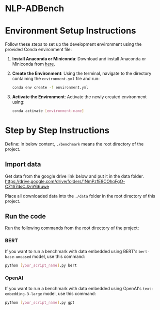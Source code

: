 # NLP-ADBench

# Environment Setup Instructions
Follow these steps to set up the development environment using the provided Conda environment file:

1. **Install Anaconda or Miniconda**: 
   Download and install Anaconda or Miniconda from [here](https://docs.conda.io/en/latest/miniconda.html).

2. **Create the Environment**: 
   Using the terminal, navigate to the directory containing the `environment.yml` file and run:
   ```bash
   conda env create -f environment.yml
3. **Activate the Environment**: 
   Activate the newly created environment using:
   ```bash
   conda activate [environment-name]
   ```

# Step by Step Instructions

Define: In below content, `./benchmark` means the root directory of the project.

## Import data
Get data from the google drive link below and put it in the data folder.
https://drive.google.com/drive/folders/1NmPzfE8COhqFgO-CZ1S7dsCJznY66uwe

Place all downloaded data into the `./data` folder in the root directory of this project.

## Run the code
Run the following commands from the root directory of the project:
### BERT
If you want to run a benchmark with data embedded using BERT's `bert-base-uncased` model, use this command:
````bash
python [your_script_name].py bert
````

### OpenAI
If you want to run a benchmark with data embedded using OpenAI's `text-embedding-3-large` model, use this command:
````bash
python [your_script_name].py gpt
````

